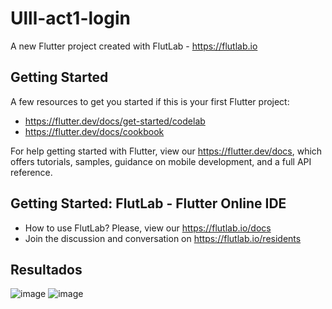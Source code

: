 # Ulll-act1-login

A new Flutter project created with FlutLab - https://flutlab.io

## Getting Started

A few resources to get you started if this is your first Flutter project:

- https://flutter.dev/docs/get-started/codelab
- https://flutter.dev/docs/cookbook

For help getting started with Flutter, view our
https://flutter.dev/docs, which offers tutorials,
samples, guidance on mobile development, and a full API reference.

## Getting Started: FlutLab - Flutter Online IDE

- How to use FlutLab? Please, view our https://flutlab.io/docs
- Join the discussion and conversation on https://flutlab.io/residents


## Resultados 
![image](https://github.com/aecortega/Ulll-act1-desing/assets/143548446/62b0ec2d-f5a6-4ee1-930c-f3346a40ea8e)
![image](https://github.com/aecortega/Ulll-act1-desing/assets/143548446/4ee4d374-0834-423f-ab04-3665165b909a)
